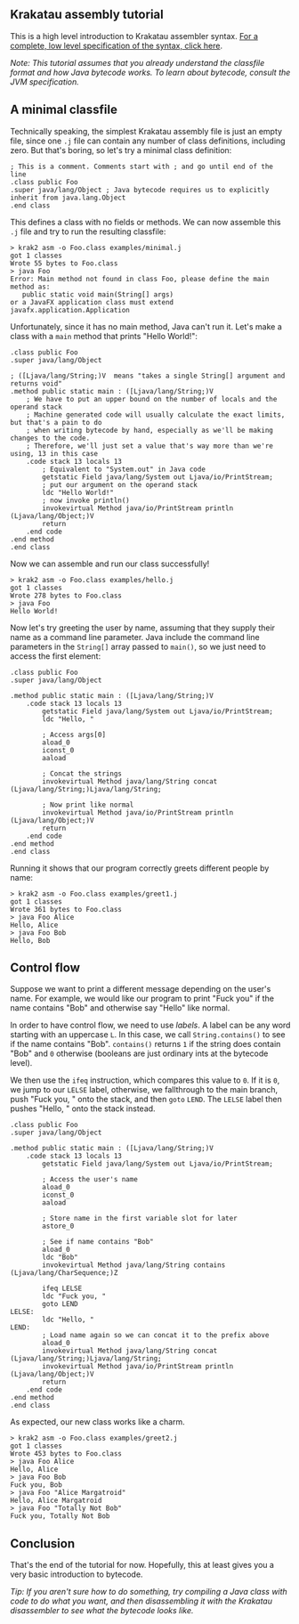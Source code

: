 ## Krakatau assembly tutorial

This is a high level introduction to Krakatau assembler syntax. [For a complete, low level specification of the syntax, click here](assembly_specification.md).


_Note: This tutorial assumes that you already understand the classfile format and how Java bytecode works. To learn about bytecode, consult the JVM specification._


## A minimal classfile

Technically speaking, the simplest Krakatau assembly file is just an empty file, since one `.j` file can contain any number of class definitions, including zero. But that's boring, so let's try a minimal class definition:

```
; This is a comment. Comments start with ; and go until end of the line
.class public Foo 
.super java/lang/Object ; Java bytecode requires us to explicitly inherit from java.lang.Object
.end class
```

This defines a class with no fields or methods. We can now assemble this `.j` file and try to run the resulting classfile:

```
> krak2 asm -o Foo.class examples/minimal.j 
got 1 classes
Wrote 55 bytes to Foo.class
> java Foo
Error: Main method not found in class Foo, please define the main method as:
   public static void main(String[] args)
or a JavaFX application class must extend javafx.application.Application

```

Unfortunately, since it has no main method, Java can't run it. Let's make a class with a `main` method that prints "Hello World!":

```
.class public Foo 
.super java/lang/Object 

; ([Ljava/lang/String;)V  means "takes a single String[] argument and returns void"
.method public static main : ([Ljava/lang/String;)V
    ; We have to put an upper bound on the number of locals and the operand stack
    ; Machine generated code will usually calculate the exact limits, but that's a pain to do
    ; when writing bytecode by hand, especially as we'll be making changes to the code.
    ; Therefore, we'll just set a value that's way more than we're using, 13 in this case
    .code stack 13 locals 13
        ; Equivalent to "System.out" in Java code
        getstatic Field java/lang/System out Ljava/io/PrintStream;
        ; put our argument on the operand stack
        ldc "Hello World!"
        ; now invoke println()
        invokevirtual Method java/io/PrintStream println (Ljava/lang/Object;)V
        return
    .end code
.end method
.end class

```

Now we can assemble and run our class successfully!

```
> krak2 asm -o Foo.class examples/hello.j 
got 1 classes
Wrote 278 bytes to Foo.class
> java Foo
Hello World!
```

Now let's try greeting the user by name, assuming that they supply their name as a command line parameter. Java include the command line parameters in the `String[]` array passed to `main()`, so we just need to access the first element:

```
.class public Foo 
.super java/lang/Object 

.method public static main : ([Ljava/lang/String;)V
    .code stack 13 locals 13
        getstatic Field java/lang/System out Ljava/io/PrintStream;
        ldc "Hello, "

        ; Access args[0]
        aload_0
        iconst_0
        aaload

        ; Concat the strings
        invokevirtual Method java/lang/String concat (Ljava/lang/String;)Ljava/lang/String;

        ; Now print like normal
        invokevirtual Method java/io/PrintStream println (Ljava/lang/Object;)V
        return
    .end code
.end method
.end class
```

Running it shows that our program correctly greets different people by name:

```
> krak2 asm -o Foo.class examples/greet1.j 
got 1 classes
Wrote 361 bytes to Foo.class
> java Foo Alice
Hello, Alice
> java Foo Bob
Hello, Bob

```

## Control flow

Suppose we want to print a different message depending on the user's name. For example, we would like our program to print "Fuck you" if the name contains "Bob" and otherwise say "Hello" like normal. 

In order to have control flow, we need to use *labels*. A label can be any word starting with an uppercase `L`. In this case, we call `String.contains()` to see if the name contains "Bob". `contains()` returns `1` if the string does contain "Bob" and `0` otherwise (booleans are just ordinary ints at the bytecode level). 

We then use the `ifeq` instruction, which compares this value to `0`. If it is `0`, we jump to our `LELSE` label, otherwise, we fallthrough to the main branch, push "Fuck you, " onto the stack, and then `goto` `LEND`. The `LELSE` label then pushes "Hello, " onto the stack instead.


```
.class public Foo 
.super java/lang/Object 

.method public static main : ([Ljava/lang/String;)V
    .code stack 13 locals 13
        getstatic Field java/lang/System out Ljava/io/PrintStream;

        ; Access the user's name
        aload_0
        iconst_0
        aaload

        ; Store name in the first variable slot for later
        astore_0

        ; See if name contains "Bob"
        aload_0
        ldc "Bob"
        invokevirtual Method java/lang/String contains (Ljava/lang/CharSequence;)Z

        ifeq LELSE
        ldc "Fuck you, "
        goto LEND
LELSE:
        ldc "Hello, "
LEND:
        ; Load name again so we can concat it to the prefix above
        aload_0
        invokevirtual Method java/lang/String concat (Ljava/lang/String;)Ljava/lang/String;
        invokevirtual Method java/io/PrintStream println (Ljava/lang/Object;)V
        return
    .end code
.end method
.end class

```

As expected, our new class works like a charm.


```
> krak2 asm -o Foo.class examples/greet2.j 
got 1 classes
Wrote 453 bytes to Foo.class
> java Foo Alice
Hello, Alice
> java Foo Bob
Fuck you, Bob
> java Foo "Alice Margatroid"
Hello, Alice Margatroid
> java Foo "Totally Not Bob"
Fuck you, Totally Not Bob
```

## Conclusion

That's the end of the tutorial for now. Hopefully, this at least gives you a very basic introduction to bytecode. 

_Tip: If you aren't sure how to do something, try compiling a Java class with code to do what you want, and then disassembling it with the Krakatau disassembler to see what the bytecode looks like._

